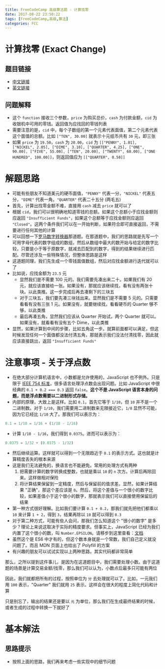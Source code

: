 ```yaml
---
title: FreeCodeCamp 高级算法题 - 计算找零
date: 2017-08-22 23:50:22
tags: [FreeCodeCamp,高级,算法]
categories: FCC
---
```


# 计算找零 (Exact Change)

## 题目链接
- [中文链接](https://freecodecamp.cn/challenges/exact-change)
- [英文链接](https://freecodecamp.com/challenges/exact-change)

## 问题解释
- 这个 `function` 接收三个参数，`price` 为购买总价，`cash` 为付款金额，`cid` 为收银机中可用的零钱。返回值为应找回的零钱列表
- 需要注意的是，`cid` 中，每个子数组的第一个元素代表面值，第二个元素代表这个面值的总额。比如 `["TEN", 30.00]` 就表示十元纸币共有 `30` 元，即三张
- 如果 `price` 为 `19.50`，`cash` 为 `20.00`，`cid` 为 `[["PENNY", 1.01], ["NICKEL", 2.05], ["DIME", 3.10], ["QUARTER", 4.25], ["ONE", 90.00], ["FIVE", 55.00], ["TEN", 20.00], ["TWENTY", 60.00], ["ONE HUNDRED", 100.00]]`，则返回值应为 `[["QUARTER", 0.50]]`

<!--more-->

# 解题思路
- 可能有些朋友不知道美元的硬币面值，`"PENNY"` 代表一分，`"NICKEL"` 代表五分，`"DIME"` 代表一角，`"QUARTER"` 代表二十五分 (两毛五)
- 首先，计算出找零金额不难，直接用 `cash` 减去 `price` 就可以了
- 根据 `cid`，我们可以很明确地知道零钱的总额。如果这个总额小于应找金额则应返回 `"Insufficient Funds"`，如果这个总额等于应找金额则应返回 `"Closed"`。这两个条件我们可以在一开始判断，如果符合即可直接返回，不需要进行任何其他的计算
- 可以回想一下[罗马数字转换器](http://singsing.io/blog/fcc/intermediate-roman-numeral-converter/)那道题。在那道题中，我们的思路就是先写一个可用字母代表的数字组成的数组，然后从数组中最大的数开始与给定的数字比较，只要是小于等于原数字，就减去匹配到的数字，得到的结果继续进行匹配。尽管还涉及一些特殊情况，但整体思路是这样
- 这道题同理，我们先生成一个零钱面值数组，然后对应找金额进行迭代就可以了
- 比如说，应找金额为 `23.5` 元
    - 显然我们是不需要 100 元的。我们需要先凑出来二十。如果我们有 20 元，就应该直接给一张。如果没有，那就应该继续找，看有没有两张十块。以此类推。这一步完成后再去凑剩下的三块五
    - 对于三块五，我们要先凑三块钱出来。显然我们是不需要 5 元的。只需要看看有没有三张 1 元。如果没有，就要继续找，看看硬币的 Quarter 够不够，以此类推
    - 最后再凑五角，显然我们应该从 Quarter 开始试，两个 Quarter 就可以。如果没有，就看看有没有五个 Dime，以此类推
- 显然，如果计算到中间的步骤，比如五角这一步。就算前面都可以满足，但这时候发现任何一个面值都没法付清五角，那就表示我们没法付清找零，因此就应该直接跳出，返回 `"Insufficient Funds"`

# 注意事项 - 关于浮点数
- 在绝大部分计算机语言中，小数都是允许使用的，JavaScript 也不例外。只是限于 [IEEE 754 标准](http://grouper.ieee.org/groups/754/)，很多语言处理浮点数会出现问题。比如 JavaScript 中很经典的 `0.1 + 0.2 === 0.3` 返回 `false`。**这个不是 JavaScript 语言本身的问题，而是浮点数需要以二进制形式存储。**
- 内部的原理，大致上是这样。比如 `0.1`，首先它等于 `1/10`，但 `10` 并不是一个二进制数。对于 `1/10`，我们需要用二进制数来无限接近它，`1/8` 显然不可能，因为它已经比 `1/10` 大了。那我们可以表示为：
```js
0.1 = 1/10 = 1/16 + (1/10 - 1/16)
```

- 计算 `1/10 - 1/16`，我们得到 `0.0375`。进而可以表示为：
```js
0.0375 = 1/32 + (0.0375 - 1/32)
```

- 然后继续运算。这样就可以得到一个无限趋近于 `0.1` 的表示方式。这也就是计算精度丢失的根本来源
- 这是我们无法避免的，换语言也不能避免。常用的处理方式有两种
    1. 把需要计算的数字转换成整数，也就是乘以 `10` 的 `n` 次方。计算后再除回来。这样做相对保险
    2. 将计算结果保留到一定精度，然后与保留前的值求差。显然，如果计算结果 "正确"，那这个差应该是 `0`。然后，将这个差值与一个很小的数字比较，如果差值小于这个很小的数字，那就表示我们可以直接使用保留后的结果
- 第一种方式很好理解。比如我们要计算 `0.1 + 0.2`，那我们就先把他们都乘以 `10` 来计算 `1 + 2`，得到 `3`，结果再除以 `10` 就可以得到 `0.3`
- 对于第二种方式，可能有些人会问，那我们怎么知道这个 "很小的数字" 是多少？理论上来说这取决于实际的精度要求。但事实上，JavaScript 已经为我们内置了这个很小的数，叫 `Number.EPSILON`。请移步到这里查看：[文档](https://developer.mozilla.org/en-US/docs/Web/JavaScript/Reference/Global_Objects/Number/EPSILON)
- 虽然这个是 ES6 中才有的，但这个数本身就是一个常数，我们自己定义就没问题了。而且 MDN 页面上也给出了 Polyfill 的方案
- 有兴趣的朋友可以试试实现以上两种思路，其实代码都非常简单

那么，之所以提到这件事儿，是因为在这道题目中，我们需要处理小数。由于这道题的场景是计算交易金额/找零，那么我们可以认为，小数点后最多只可能有两位

因此，我们就都把所有的过程，按照单位为 `分` 去处理就可以了。比如，一元我们用 `100` 表示，"Quarter" 我们就用 `25` 表示。这样会在很大的程度上简化代码和计算

只是别忘了，输出的结果还是要以 `元` 为单位，那么我们在生成最终结果的时候，或者生成的过程中转换一下就好了

# 基本解法
## 思路提示
- 按照上面的思路，我们再来考虑一些实现中的细节问题